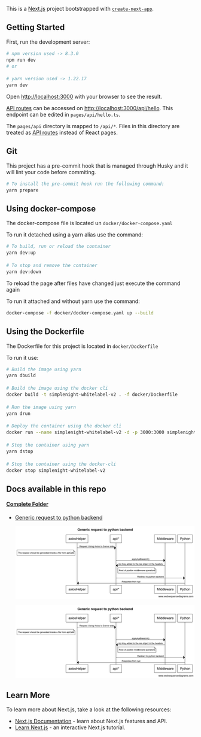 This is a [Next.js](https://nextjs.org/) project bootstrapped with [`create-next-app`](https://github.com/vercel/next.js/tree/canary/packages/create-next-app).

## Getting Started

First, run the development server:

```bash
# npm version used -> 8.3.0
npm run dev
# or

# yarn version used -> 1.22.17
yarn dev
```

Open [http://localhost:3000](http://localhost:3000) with your browser to see the result.

[API routes](https://nextjs.org/docs/api-routes/introduction) can be accessed on [http://localhost:3000/api/hello](http://localhost:3000/api/hello). This endpoint can be edited in `pages/api/hello.ts`.

The `pages/api` directory is mapped to `/api/*`. Files in this directory are treated as [API routes](https://nextjs.org/docs/api-routes/introduction) instead of React pages.

## Git

This project has a pre-commit hook that is managed through Husky and it will lint your code before commiting. 

```bash
# To install the pre-commit hook run the following command:
yarn prepare
```

## Using docker-compose

The docker-compose file is located un `docker/docker-compose.yaml`

To run it detached using a yarn alias use the command:

```bash
# To build, run or reload the container
yarn dev:up

# To stop and remove the container
yarn dev:down
```

To reload the page after files have changed just execute the command again

To run it attached and without yarn use the command:

```bash
docker-compose -f docker/docker-compose.yaml up --build
```

## Using the Dockerfile

The Dockerfile for this project is located in `docker/Dockerfile`

To run it use:

```bash
# Build the image using yarn
yarn dbuild

# Build the image using the docker cli
docker build -t simplenight-whitelabel-v2 . -f docker/Dockerfile

# Run the image using yarn
yarn drun

# Deploy the container using the docker cli
docker run --name simplenight-whitelabel-v2 -d -p 3000:3000 simplenight-whitelabel-v2

# Stop the container using yarn
yarn dstop

# Stop the container using the docker-cli
docker stop simplenight-whitelabel-v2
```

## Docs available in this repo

#### [Complete Folder](docs)

- [Generic request to python backend](docs/sequence_diagrams/genericRequestToBackend.txt)


  ![Generic request to python backend](docs/sequence_diagrams/Generic%20request%20to%20python%20backend.png)


  ![Generic request to python backend](docs/sequence_diagrams/Generic%20request%20to%20python%20backend.png)

## Learn More

To learn more about Next.js, take a look at the following resources:

- [Next.js Documentation](https://nextjs.org/docs) - learn about Next.js features and API.
- [Learn Next.js](https://nextjs.org/learn) - an interactive Next.js tutorial.
